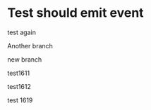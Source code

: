 # Test should emit event


test again


Another branch

new branch


test1611


test1612

test 1619
